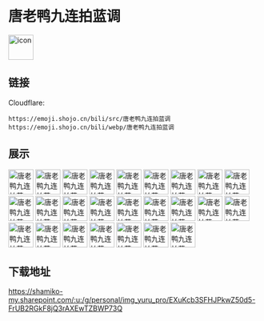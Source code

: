 # 唐老鸭九连拍蓝调
<img src="https://emoji.shojo.cn/bili/src/唐老鸭九连拍蓝调/icon.png" width="50" height="50" alt="icon">

## 链接
Cloudflare:
```
https://emoji.shojo.cn/bili/src/唐老鸭九连拍蓝调
https://emoji.shojo.cn/bili/webp/唐老鸭九连拍蓝调
```
## 展示
<img src="https://emoji.shojo.cn/bili/src/唐老鸭九连拍蓝调/唐老鸭九连拍蓝调-大家好.png" width="50" height="50" alt="唐老鸭九连拍蓝调-大家好">
<img src="https://emoji.shojo.cn/bili/src/唐老鸭九连拍蓝调/唐老鸭九连拍蓝调-冲鸭.png" width="50" height="50" alt="唐老鸭九连拍蓝调-冲鸭">
<img src="https://emoji.shojo.cn/bili/src/唐老鸭九连拍蓝调/唐老鸭九连拍蓝调-晚安.png" width="50" height="50" alt="唐老鸭九连拍蓝调-晚安">
<img src="https://emoji.shojo.cn/bili/src/唐老鸭九连拍蓝调/唐老鸭九连拍蓝调-看笑话.png" width="50" height="50" alt="唐老鸭九连拍蓝调-看笑话">
<img src="https://emoji.shojo.cn/bili/src/唐老鸭九连拍蓝调/唐老鸭九连拍蓝调-累死了.png" width="50" height="50" alt="唐老鸭九连拍蓝调-累死了">
<img src="https://emoji.shojo.cn/bili/src/唐老鸭九连拍蓝调/唐老鸭九连拍蓝调-高傲.png" width="50" height="50" alt="唐老鸭九连拍蓝调-高傲">
<img src="https://emoji.shojo.cn/bili/src/唐老鸭九连拍蓝调/唐老鸭九连拍蓝调-嘲笑.png" width="50" height="50" alt="唐老鸭九连拍蓝调-嘲笑">
<img src="https://emoji.shojo.cn/bili/src/唐老鸭九连拍蓝调/唐老鸭九连拍蓝调-害怕.png" width="50" height="50" alt="唐老鸭九连拍蓝调-害怕">
<img src="https://emoji.shojo.cn/bili/src/唐老鸭九连拍蓝调/唐老鸭九连拍蓝调-瞅你咋的.png" width="50" height="50" alt="唐老鸭九连拍蓝调-瞅你咋的">
<img src="https://emoji.shojo.cn/bili/src/唐老鸭九连拍蓝调/唐老鸭九连拍蓝调-俯视.png" width="50" height="50" alt="唐老鸭九连拍蓝调-俯视">
<img src="https://emoji.shojo.cn/bili/src/唐老鸭九连拍蓝调/唐老鸭九连拍蓝调-笑得打滚.png" width="50" height="50" alt="唐老鸭九连拍蓝调-笑得打滚">
<img src="https://emoji.shojo.cn/bili/src/唐老鸭九连拍蓝调/唐老鸭九连拍蓝调-晕头转向.png" width="50" height="50" alt="唐老鸭九连拍蓝调-晕头转向">
<img src="https://emoji.shojo.cn/bili/src/唐老鸭九连拍蓝调/唐老鸭九连拍蓝调-挑衅.png" width="50" height="50" alt="唐老鸭九连拍蓝调-挑衅">
<img src="https://emoji.shojo.cn/bili/src/唐老鸭九连拍蓝调/唐老鸭九连拍蓝调-给你一拳.png" width="50" height="50" alt="唐老鸭九连拍蓝调-给你一拳">
<img src="https://emoji.shojo.cn/bili/src/唐老鸭九连拍蓝调/唐老鸭九连拍蓝调-可怜无助.png" width="50" height="50" alt="唐老鸭九连拍蓝调-可怜无助">
<img src="https://emoji.shojo.cn/bili/src/唐老鸭九连拍蓝调/唐老鸭九连拍蓝调-令人头大.png" width="50" height="50" alt="唐老鸭九连拍蓝调-令人头大">
<img src="https://emoji.shojo.cn/bili/src/唐老鸭九连拍蓝调/唐老鸭九连拍蓝调-比划比划.png" width="50" height="50" alt="唐老鸭九连拍蓝调-比划比划">
<img src="https://emoji.shojo.cn/bili/src/唐老鸭九连拍蓝调/唐老鸭九连拍蓝调-愤然离场.png" width="50" height="50" alt="唐老鸭九连拍蓝调-愤然离场">
<img src="https://emoji.shojo.cn/bili/src/唐老鸭九连拍蓝调/唐老鸭九连拍蓝调-宝贝爱你.png" width="50" height="50" alt="唐老鸭九连拍蓝调-宝贝爱你">
<img src="https://emoji.shojo.cn/bili/src/唐老鸭九连拍蓝调/唐老鸭九连拍蓝调-致敬.png" width="50" height="50" alt="唐老鸭九连拍蓝调-致敬">
<img src="https://emoji.shojo.cn/bili/src/唐老鸭九连拍蓝调/唐老鸭九连拍蓝调-高歌一曲.png" width="50" height="50" alt="唐老鸭九连拍蓝调-高歌一曲">
<img src="https://emoji.shojo.cn/bili/src/唐老鸭九连拍蓝调/唐老鸭九连拍蓝调-吓死人了.png" width="50" height="50" alt="唐老鸭九连拍蓝调-吓死人了">
<img src="https://emoji.shojo.cn/bili/src/唐老鸭九连拍蓝调/唐老鸭九连拍蓝调-心不在焉.png" width="50" height="50" alt="唐老鸭九连拍蓝调-心不在焉">
<img src="https://emoji.shojo.cn/bili/src/唐老鸭九连拍蓝调/唐老鸭九连拍蓝调-气死我了.png" width="50" height="50" alt="唐老鸭九连拍蓝调-气死我了">
<img src="https://emoji.shojo.cn/bili/src/唐老鸭九连拍蓝调/唐老鸭九连拍蓝调-阴险.png" width="50" height="50" alt="唐老鸭九连拍蓝调-阴险">

## 下载地址

https://shamiko-my.sharepoint.com/:u:/g/personal/img_yuru_pro/EXuKcb3SFHJPkwZ50d5-FrUB2RGkF8jQ3rAXEwTZBWP73Q